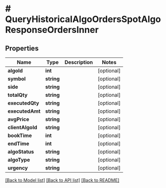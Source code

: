 # # QueryHistoricalAlgoOrdersSpotAlgoResponseOrdersInner

## Properties

Name | Type | Description | Notes
------------ | ------------- | ------------- | -------------
**algoId** | **int** |  | [optional]
**symbol** | **string** |  | [optional]
**side** | **string** |  | [optional]
**totalQty** | **string** |  | [optional]
**executedQty** | **string** |  | [optional]
**executedAmt** | **string** |  | [optional]
**avgPrice** | **string** |  | [optional]
**clientAlgoId** | **string** |  | [optional]
**bookTime** | **int** |  | [optional]
**endTime** | **int** |  | [optional]
**algoStatus** | **string** |  | [optional]
**algoType** | **string** |  | [optional]
**urgency** | **string** |  | [optional]

[[Back to Model list]](../../README.md#models) [[Back to API list]](../../README.md#endpoints) [[Back to README]](../../README.md)
